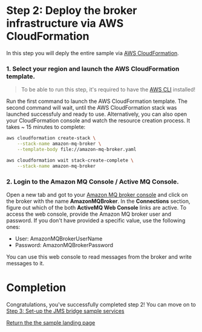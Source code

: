 # Step 2: Deploy the broker infrastructure via AWS CloudFormation

In this step you will deply the entire sample via [AWS CloudFormation](https://aws.amazon.com/cloudformation/).

### 1. Select your region and launch the AWS CloudFormation template.

> To be able to run this step, it's required to have the [AWS CLI](https://aws.amazon.com/cli/) installed!

Run the first command to launch the AWS CloudFormation template. The second command will wait, until the AWS CloudFormation stack was launched successfuly and ready to use. Alternatively, you can also open your CloudFormation console and watch the resource creation process. It takes ~ 15 minutes to complete:

```bash
aws cloudformation create-stack \
    --stack-name amazon-mq-broker \
    --template-body file://amazon-mq-broker.yaml

aws cloudformation wait stack-create-complete \
    --stack-name amazon-mq-broker
```

### 2. Login to the Amazon MQ Console / Active MQ Console.

Open a new tab and got to your [Amazon MQ broker console](https://console.aws.amazon.com/amazon-mq/home?#/brokers/) and click on the broker with the name **AmazonMQBroker**. In the **Connections** section, figure out which of the both **ActiveMQ Web Console** links are active. To access the web console, provide the Amazon MQ broker user and password. If you don't have provided a specific value, use the following ones:  
* User: AmazonMQBrokerUserName
* Password: AmazonMQBrokerPassword

You can use this web console to read messages from the broker and write messages to it.

# Completion

Congratulations, you've successfully completed step 2! You can move on to [Step 3: Set-up the JMS bridge sample services](/step-3.md)

[Return the the sample landing page](/README.md)